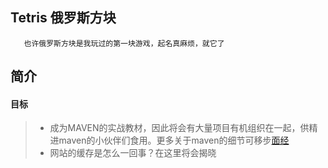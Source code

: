 ## Tetris 俄罗斯方块
       也许俄罗斯方块是我玩过的第一块游戏，起名真麻烦，就它了
## 简介
#### 目标
> * 成为MAVEN的实战教材，因此将会有大量项目有机组织在一起，供精进maven的小伙伴们食用。更多关于maven的细节可移步[面经](https://github.com/it-interview/EasyJob/blob/master/Java/Maven%E5%9F%BA%E7%A1%80.md "面经--maven")
> * 网站的缓存是怎么一回事？在这里将会揭晓
